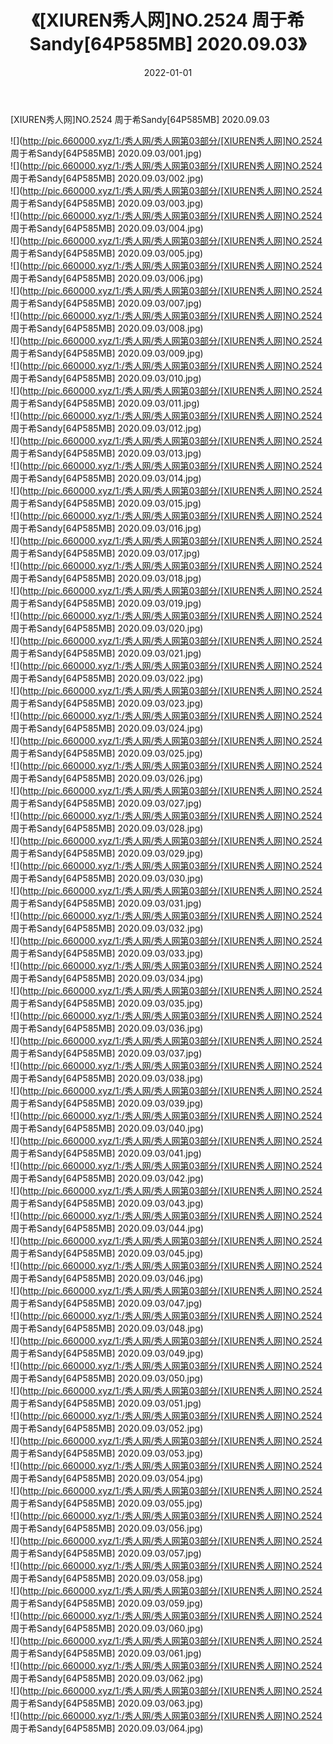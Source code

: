 ﻿---
layout: post
title:  《[XIUREN秀人网]NO.2524 周于希Sandy[64P585MB] 2020.09.03》
date:   2022-01-01
img: http://pic.660000.xyz/1:/秀人网/秀人网第03部分/[XIUREN秀人网]NO.2524 周于希Sandy[64P585MB] 2020.09.03/000.jpg
categories: [美女, 清纯, 唯美]
---

[XIUREN秀人网]NO.2524 周于希Sandy[64P585MB] 2020.09.03

 ![](http://pic.660000.xyz/1:/秀人网/秀人网第03部分/[XIUREN秀人网]NO.2524 周于希Sandy[64P585MB] 2020.09.03/001.jpg) <br>![](http://pic.660000.xyz/1:/秀人网/秀人网第03部分/[XIUREN秀人网]NO.2524 周于希Sandy[64P585MB] 2020.09.03/002.jpg) <br>![](http://pic.660000.xyz/1:/秀人网/秀人网第03部分/[XIUREN秀人网]NO.2524 周于希Sandy[64P585MB] 2020.09.03/003.jpg) <br>![](http://pic.660000.xyz/1:/秀人网/秀人网第03部分/[XIUREN秀人网]NO.2524 周于希Sandy[64P585MB] 2020.09.03/004.jpg) <br>![](http://pic.660000.xyz/1:/秀人网/秀人网第03部分/[XIUREN秀人网]NO.2524 周于希Sandy[64P585MB] 2020.09.03/005.jpg) <br>![](http://pic.660000.xyz/1:/秀人网/秀人网第03部分/[XIUREN秀人网]NO.2524 周于希Sandy[64P585MB] 2020.09.03/006.jpg) <br>![](http://pic.660000.xyz/1:/秀人网/秀人网第03部分/[XIUREN秀人网]NO.2524 周于希Sandy[64P585MB] 2020.09.03/007.jpg) <br>![](http://pic.660000.xyz/1:/秀人网/秀人网第03部分/[XIUREN秀人网]NO.2524 周于希Sandy[64P585MB] 2020.09.03/008.jpg) <br>![](http://pic.660000.xyz/1:/秀人网/秀人网第03部分/[XIUREN秀人网]NO.2524 周于希Sandy[64P585MB] 2020.09.03/009.jpg) <br>![](http://pic.660000.xyz/1:/秀人网/秀人网第03部分/[XIUREN秀人网]NO.2524 周于希Sandy[64P585MB] 2020.09.03/010.jpg) <br>![](http://pic.660000.xyz/1:/秀人网/秀人网第03部分/[XIUREN秀人网]NO.2524 周于希Sandy[64P585MB] 2020.09.03/011.jpg) <br>![](http://pic.660000.xyz/1:/秀人网/秀人网第03部分/[XIUREN秀人网]NO.2524 周于希Sandy[64P585MB] 2020.09.03/012.jpg) <br>![](http://pic.660000.xyz/1:/秀人网/秀人网第03部分/[XIUREN秀人网]NO.2524 周于希Sandy[64P585MB] 2020.09.03/013.jpg) <br>![](http://pic.660000.xyz/1:/秀人网/秀人网第03部分/[XIUREN秀人网]NO.2524 周于希Sandy[64P585MB] 2020.09.03/014.jpg) <br>![](http://pic.660000.xyz/1:/秀人网/秀人网第03部分/[XIUREN秀人网]NO.2524 周于希Sandy[64P585MB] 2020.09.03/015.jpg) <br>![](http://pic.660000.xyz/1:/秀人网/秀人网第03部分/[XIUREN秀人网]NO.2524 周于希Sandy[64P585MB] 2020.09.03/016.jpg) <br>![](http://pic.660000.xyz/1:/秀人网/秀人网第03部分/[XIUREN秀人网]NO.2524 周于希Sandy[64P585MB] 2020.09.03/017.jpg) <br>![](http://pic.660000.xyz/1:/秀人网/秀人网第03部分/[XIUREN秀人网]NO.2524 周于希Sandy[64P585MB] 2020.09.03/018.jpg) <br>![](http://pic.660000.xyz/1:/秀人网/秀人网第03部分/[XIUREN秀人网]NO.2524 周于希Sandy[64P585MB] 2020.09.03/019.jpg) <br>![](http://pic.660000.xyz/1:/秀人网/秀人网第03部分/[XIUREN秀人网]NO.2524 周于希Sandy[64P585MB] 2020.09.03/020.jpg) <br>![](http://pic.660000.xyz/1:/秀人网/秀人网第03部分/[XIUREN秀人网]NO.2524 周于希Sandy[64P585MB] 2020.09.03/021.jpg) <br>![](http://pic.660000.xyz/1:/秀人网/秀人网第03部分/[XIUREN秀人网]NO.2524 周于希Sandy[64P585MB] 2020.09.03/022.jpg) <br>![](http://pic.660000.xyz/1:/秀人网/秀人网第03部分/[XIUREN秀人网]NO.2524 周于希Sandy[64P585MB] 2020.09.03/023.jpg) <br>![](http://pic.660000.xyz/1:/秀人网/秀人网第03部分/[XIUREN秀人网]NO.2524 周于希Sandy[64P585MB] 2020.09.03/024.jpg) <br>![](http://pic.660000.xyz/1:/秀人网/秀人网第03部分/[XIUREN秀人网]NO.2524 周于希Sandy[64P585MB] 2020.09.03/025.jpg) <br>![](http://pic.660000.xyz/1:/秀人网/秀人网第03部分/[XIUREN秀人网]NO.2524 周于希Sandy[64P585MB] 2020.09.03/026.jpg) <br>![](http://pic.660000.xyz/1:/秀人网/秀人网第03部分/[XIUREN秀人网]NO.2524 周于希Sandy[64P585MB] 2020.09.03/027.jpg) <br>![](http://pic.660000.xyz/1:/秀人网/秀人网第03部分/[XIUREN秀人网]NO.2524 周于希Sandy[64P585MB] 2020.09.03/028.jpg) <br>![](http://pic.660000.xyz/1:/秀人网/秀人网第03部分/[XIUREN秀人网]NO.2524 周于希Sandy[64P585MB] 2020.09.03/029.jpg) <br>![](http://pic.660000.xyz/1:/秀人网/秀人网第03部分/[XIUREN秀人网]NO.2524 周于希Sandy[64P585MB] 2020.09.03/030.jpg) <br>![](http://pic.660000.xyz/1:/秀人网/秀人网第03部分/[XIUREN秀人网]NO.2524 周于希Sandy[64P585MB] 2020.09.03/031.jpg) <br>![](http://pic.660000.xyz/1:/秀人网/秀人网第03部分/[XIUREN秀人网]NO.2524 周于希Sandy[64P585MB] 2020.09.03/032.jpg) <br>![](http://pic.660000.xyz/1:/秀人网/秀人网第03部分/[XIUREN秀人网]NO.2524 周于希Sandy[64P585MB] 2020.09.03/033.jpg) <br>![](http://pic.660000.xyz/1:/秀人网/秀人网第03部分/[XIUREN秀人网]NO.2524 周于希Sandy[64P585MB] 2020.09.03/034.jpg) <br>![](http://pic.660000.xyz/1:/秀人网/秀人网第03部分/[XIUREN秀人网]NO.2524 周于希Sandy[64P585MB] 2020.09.03/035.jpg) <br>![](http://pic.660000.xyz/1:/秀人网/秀人网第03部分/[XIUREN秀人网]NO.2524 周于希Sandy[64P585MB] 2020.09.03/036.jpg) <br>![](http://pic.660000.xyz/1:/秀人网/秀人网第03部分/[XIUREN秀人网]NO.2524 周于希Sandy[64P585MB] 2020.09.03/037.jpg) <br>![](http://pic.660000.xyz/1:/秀人网/秀人网第03部分/[XIUREN秀人网]NO.2524 周于希Sandy[64P585MB] 2020.09.03/038.jpg) <br>![](http://pic.660000.xyz/1:/秀人网/秀人网第03部分/[XIUREN秀人网]NO.2524 周于希Sandy[64P585MB] 2020.09.03/039.jpg) <br>![](http://pic.660000.xyz/1:/秀人网/秀人网第03部分/[XIUREN秀人网]NO.2524 周于希Sandy[64P585MB] 2020.09.03/040.jpg) <br>![](http://pic.660000.xyz/1:/秀人网/秀人网第03部分/[XIUREN秀人网]NO.2524 周于希Sandy[64P585MB] 2020.09.03/041.jpg) <br>![](http://pic.660000.xyz/1:/秀人网/秀人网第03部分/[XIUREN秀人网]NO.2524 周于希Sandy[64P585MB] 2020.09.03/042.jpg) <br>![](http://pic.660000.xyz/1:/秀人网/秀人网第03部分/[XIUREN秀人网]NO.2524 周于希Sandy[64P585MB] 2020.09.03/043.jpg) <br>![](http://pic.660000.xyz/1:/秀人网/秀人网第03部分/[XIUREN秀人网]NO.2524 周于希Sandy[64P585MB] 2020.09.03/044.jpg) <br>![](http://pic.660000.xyz/1:/秀人网/秀人网第03部分/[XIUREN秀人网]NO.2524 周于希Sandy[64P585MB] 2020.09.03/045.jpg) <br>![](http://pic.660000.xyz/1:/秀人网/秀人网第03部分/[XIUREN秀人网]NO.2524 周于希Sandy[64P585MB] 2020.09.03/046.jpg) <br>![](http://pic.660000.xyz/1:/秀人网/秀人网第03部分/[XIUREN秀人网]NO.2524 周于希Sandy[64P585MB] 2020.09.03/047.jpg) <br>![](http://pic.660000.xyz/1:/秀人网/秀人网第03部分/[XIUREN秀人网]NO.2524 周于希Sandy[64P585MB] 2020.09.03/048.jpg) <br>![](http://pic.660000.xyz/1:/秀人网/秀人网第03部分/[XIUREN秀人网]NO.2524 周于希Sandy[64P585MB] 2020.09.03/049.jpg) <br>![](http://pic.660000.xyz/1:/秀人网/秀人网第03部分/[XIUREN秀人网]NO.2524 周于希Sandy[64P585MB] 2020.09.03/050.jpg) <br>![](http://pic.660000.xyz/1:/秀人网/秀人网第03部分/[XIUREN秀人网]NO.2524 周于希Sandy[64P585MB] 2020.09.03/051.jpg) <br>![](http://pic.660000.xyz/1:/秀人网/秀人网第03部分/[XIUREN秀人网]NO.2524 周于希Sandy[64P585MB] 2020.09.03/052.jpg) <br>![](http://pic.660000.xyz/1:/秀人网/秀人网第03部分/[XIUREN秀人网]NO.2524 周于希Sandy[64P585MB] 2020.09.03/053.jpg) <br>![](http://pic.660000.xyz/1:/秀人网/秀人网第03部分/[XIUREN秀人网]NO.2524 周于希Sandy[64P585MB] 2020.09.03/054.jpg) <br>![](http://pic.660000.xyz/1:/秀人网/秀人网第03部分/[XIUREN秀人网]NO.2524 周于希Sandy[64P585MB] 2020.09.03/055.jpg) <br>![](http://pic.660000.xyz/1:/秀人网/秀人网第03部分/[XIUREN秀人网]NO.2524 周于希Sandy[64P585MB] 2020.09.03/056.jpg) <br>![](http://pic.660000.xyz/1:/秀人网/秀人网第03部分/[XIUREN秀人网]NO.2524 周于希Sandy[64P585MB] 2020.09.03/057.jpg) <br>![](http://pic.660000.xyz/1:/秀人网/秀人网第03部分/[XIUREN秀人网]NO.2524 周于希Sandy[64P585MB] 2020.09.03/058.jpg) <br>![](http://pic.660000.xyz/1:/秀人网/秀人网第03部分/[XIUREN秀人网]NO.2524 周于希Sandy[64P585MB] 2020.09.03/059.jpg) <br>![](http://pic.660000.xyz/1:/秀人网/秀人网第03部分/[XIUREN秀人网]NO.2524 周于希Sandy[64P585MB] 2020.09.03/060.jpg) <br>![](http://pic.660000.xyz/1:/秀人网/秀人网第03部分/[XIUREN秀人网]NO.2524 周于希Sandy[64P585MB] 2020.09.03/061.jpg) <br>![](http://pic.660000.xyz/1:/秀人网/秀人网第03部分/[XIUREN秀人网]NO.2524 周于希Sandy[64P585MB] 2020.09.03/062.jpg) <br>![](http://pic.660000.xyz/1:/秀人网/秀人网第03部分/[XIUREN秀人网]NO.2524 周于希Sandy[64P585MB] 2020.09.03/063.jpg) <br>![](http://pic.660000.xyz/1:/秀人网/秀人网第03部分/[XIUREN秀人网]NO.2524 周于希Sandy[64P585MB] 2020.09.03/064.jpg) <br>